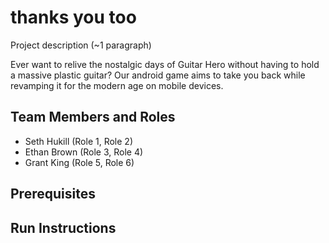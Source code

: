 # thanks you too

Project description (~1 paragraph)

Ever want to relive the nostalgic days of Guitar Hero without having to hold a massive plastic guitar? Our android game aims to take you back while revamping it for the modern age on mobile devices.

## Team Members and Roles

* Seth Hukill (Role 1, Role 2)
* Ethan Brown  (Role 3, Role 4)
* Grant King (Role 5, Role 6)

## Prerequisites

## Run Instructions
